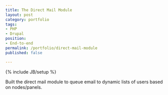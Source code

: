 ```yaml
---
title: The Direct Mail Module
layout: post
category: portfolio
tags:
- PHP
- Drupal
position:
- End-to-end
permalink: /portfolio/direct-mail-module
published: false

---
```

{% include JB/setup %}
<div id="node-101" class="node node-portfolio node-promoted node-unpublished">
  <div class="content clearfix">
    <div class="field field-name-body field-type-text-with-summary field-label-hidden"><div class="field-items"><div class="field-item even"><p>Built the direct mail module to queue email to dynamic lists of users based on nodes/panels.</p>
</div></div></div>  </div>
</div>
